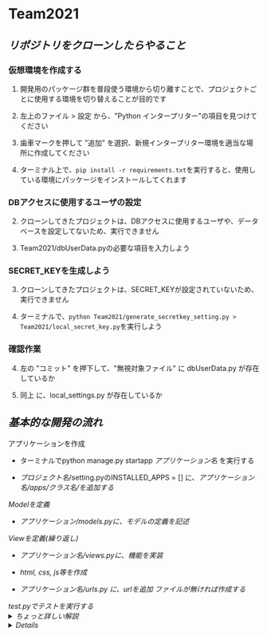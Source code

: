 # **Team2021**

## *リポジトリをクローンしたらやること*

### 仮想環境を作成する

  1. 開発用のパッケージ群を普段使う環境から切り離すことで、プロジェクトごとに使用する環境を切り替えることが目的です
  
  1. 左上のファイル > 設定 から、"Python インタープリター"の項目を見つけてください
  
  1. 歯車マークを押して "追加" を選択、新規インタープリター環境を適当な場所に作成してください
  
  1. ターミナル上で、```pip install -r requirements.txt```を実行すると、使用している環境にパッケージをインストールしてくれます
 
### DBアクセスに使用するユーザの設定

  2. クローンしてきたプロジェクトは、DBアクセスに使用するユーザや、データベースを設定してないため、実行できません
  
  2. Team2021/dbUserData.pyの必要な項目を入力しよう
  
### SECRET_KEYを生成しよう

  3. クローンしてきたプロジェクトは、SECRET_KEYが設定されていないため、実行できません
  
  3. ターミナルで、```python Team2021/generate_secretkey_setting.py > Team2021/local_secret_key.py```を実行しよう
  
### 確認作業 

  4. 左の "コミット" を押下して、"無視対象ファイル" に dbUserData.py が存在しているか
  
  4. 同上 に、local_settings.py が存在しているか

## *基本的な開発の流れ*


<dt> アプリケーションを作成

  - ターミナルでpython manage.py startapp <em>アプリケーション名</em> を実行する
  
  - <em>プロジェクト名</em>/setting.pyのINSTALLED_APPS = [] に、<em>アプリケーション名/apps/クラス名/を追加する

<dt> Modelを定義

  - アプリケーション/models.pyに、モデルの定義を記述

<dt> Viewを定義(繰り返し)

  - アプリケーション名/views.pyに、機能を実装
  
  - html, css, js等を作成
  
  - アプリケーション名/urls.py に、urlを追加 ファイルが無ければ作成する

<dt> test.pyでテストを実行する

  
  
<details>
  <summary>ちょっと詳しい解説</summary>
  
  ```python:sampleDjango.py
""" requirement.txtの使い方 """
# クローンしてきたリポジトリに、requirements.txtが存在することを確認する。ファイル階層も確認
# 普段使用する環境にinstall したくなければ、新規で適当な場所に環境を作る
# terminal上で、
pip install -r requirements.txt
# を実行する


"""アプリケーションを開始"""
python manage.py startapp AppName


"""models.pyに、必要なDBのモデルを作成する方法"""
# 紹介するのは、すでに存在するDBとテーブルを使用する方法です
python manage.py inspectdb
# 上記のコードを実行すると、setting.pyで宣言したDBの全てのテーブルをmodelとして定義したコードが返ってきます
# 使うテーブルが一部の場合には、
python manage.py inspectdb TableName
# とすると、指定したテーブルのmodel定義が返ってきます
# また、
python manage.py inspectdb > AppName/models.py
# で、処理結果を使用するアプリケーションのmodels.pyに持って来ることが出来ます。しかし、この処理は上書きとして行われます


"""ProjectName/urls.pyと、AppName/urls.pyの違い"""
# p/urls.pyで行われるのは、各アプリケーションへのroutingです
http://localhost:8000/admin/
# 上のurlで、p/urls.pyが判別するのは、/admin/の部分です
# 実際には、
    path('admin', include=('admin.urls')),
# の様な記述にマッチして、includeの中身にurlを送って処理を任せているのです

# a/urls.pyで行われるのは、p/urls.pyから送られてきたurlのさらなる解析です。
http://localhost:8000/admin/userdata/
http://localhost:8000/admin/userdata/1/
# 上記のurlは、admin アプリケーションへ送られてくるurlです。
  
# このurlは、
    path('userdata/', views.index, name='user'),
# にマッチします。この中で、views.indexというのは、views.pyのindex()関数を実行するということです
# flaskでいうところの
@app.route('admin/userdata'):
def index():
# と同じ働きです。
  
# しかし、上記のpathでは、二段目のurlにマッチしません(させる方法もありますが必要ないです)。なので、
    path('userdata/<int:pk>', views.index, name='userIndex'),
# も追加してあげましょう。ここで、/<int:pk>が増えています。これは、htmlでurlを記述する際、値を一緒にあげる為に記述しています
```
  
</details>

<details>

    <summary>実際に使用するであろうコード</summary>

</details>
